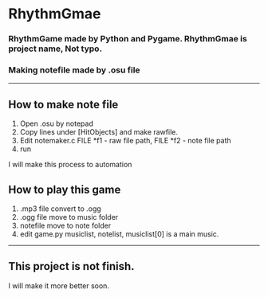 RhythmGmae
=====
### RhythmGame made by Python and Pygame. RhythmGmae is project name, Not typo.
### Making notefile made by .osu file
-----

How to make note file
-----
1. Open .osu by notepad
2. Copy lines under [HitObjects] and make rawfile.
3. Edit notemaker.c FILE *f1 - raw file path, FILE *f2 - note file path
4. run

I will make this process to automation

How to play this game
-----
1. .mp3 file convert to .ogg
2. .ogg file move to music folder
3. notefile move to note folder
4. edit game.py musiclist, notelist, musiclist[0] is a main music.
-----

This project is not finish.
-----
I will make it more better soon.


